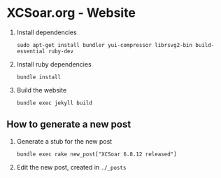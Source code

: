 # XCSoar.org - Website

1. Install dependencies
   ```
   sudo apt-get install bundler yui-compressor librsvg2-bin build-essential ruby-dev
   ```

2. Install ruby dependencies
   ```
   bundle install
   ```

3. Build the website
   ```
   bundle exec jekyll build
   ```

## How to generate a new post

1. Generate a stub for the new post
   ```
   bundle exec rake new_post["XCSoar 6.8.12 released"]
   ```

2. Edit the new post, created in `./_posts`
